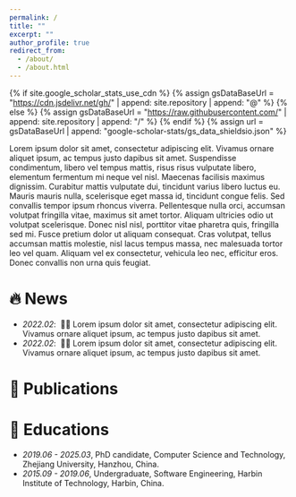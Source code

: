 ```yaml
---
permalink: /
title: ""
excerpt: ""
author_profile: true
redirect_from:
  - /about/
  - /about.html
---
```


{% if site.google_scholar_stats_use_cdn %}
{% assign gsDataBaseUrl = "https://cdn.jsdelivr.net/gh/" | append: site.repository | append: "@" %}
{% else %}
{% assign gsDataBaseUrl = "https://raw.githubusercontent.com/" | append: site.repository | append: "/" %}
{% endif %}
{% assign url = gsDataBaseUrl | append: "google-scholar-stats/gs_data_shieldsio.json" %}

<span class='anchor' id='about-me'></span>

Lorem ipsum dolor sit amet, consectetur adipiscing elit. Vivamus ornare aliquet ipsum, ac tempus justo dapibus sit amet.
Suspendisse condimentum, libero vel tempus mattis, risus risus vulputate libero, elementum fermentum mi neque vel nisl.
Maecenas facilisis maximus dignissim. Curabitur mattis vulputate dui, tincidunt varius libero luctus eu. Mauris mauris
nulla, scelerisque eget massa id, tincidunt congue felis. Sed convallis tempor ipsum rhoncus viverra. Pellentesque nulla
orci, accumsan volutpat fringilla vitae, maximus sit amet tortor. Aliquam ultricies odio ut volutpat scelerisque. Donec
nisl nisl, porttitor vitae pharetra quis, fringilla sed mi. Fusce pretium dolor ut aliquam consequat. Cras volutpat,
tellus accumsan mattis molestie, nisl lacus tempus massa, nec malesuada tortor leo vel quam. Aliquam vel ex consectetur,
vehicula leo nec, efficitur eros. Donec convallis non urna quis feugiat.

[//]: # (My research interest includes neural machine translation and computer vision. I have published more than 100 papers at)

[//]: # (the top international AI conferences with total <a href='https://scholar.google.com/citations?user=DhtAFkwAAAAJ'>google)

[//]: # (scholar citations <strong><span id='total_cit'>260000+</span></strong></a> &#40;You can also use google scholar)

[//]: # (badge <a href='https://scholar.google.com/citations?user=DhtAFkwAAAAJ'><img src="https://img.shields.io/endpoint?url={{ url | url_encode }}&logo=Google%20Scholar&labelColor=f6f6f6&color=9cf&style=flat&label=citations"></a>&#41;.)

# 🔥 News

- *2022.02*: &nbsp;🎉🎉 Lorem ipsum dolor sit amet, consectetur adipiscing elit. Vivamus ornare aliquet ipsum, ac tempus
  justo dapibus sit amet.
- *2022.02*: &nbsp;🎉🎉 Lorem ipsum dolor sit amet, consectetur adipiscing elit. Vivamus ornare aliquet ipsum, ac tempus
  justo dapibus sit amet.

# 📝 Publications

[//]: # (<div class='paper-box'><div class='paper-box-image'><div><div class="badge">CVPR 2016</div><img src='images/500x300.png' alt="sym" width="100%"></div></div>)

[//]: # ()
[//]: # (<div class='paper-box-text' markdown="1">)

[//]: # ()
[//]: # ()
[//]: # ([Deep Residual Learning for Image Recognition]&#40;https://openaccess.thecvf.com/content_cvpr_2016/papers/He_Deep_Residual_Learning_CVPR_2016_paper.pdf&#41;)

[//]: # ()
[//]: # ()
[//]: # (**Kaiming He**, Xiangyu Zhang, Shaoqing Ren, Jian Sun)

[//]: # ()
[//]: # ()
[//]: # ([**Project)

[//]: # ()
[//]: # (**]&#40;https://scholar.google.com/citations?view_op=view_citation&hl=zh-CN&user=DhtAFkwAAAAJ&citation_for_view=DhtAFkwAAAAJ:ALROH1vI_8AC&#41; <strong><span class='show_paper_citations' data='DhtAFkwAAAAJ:ALROH1vI_8AC'></span></strong>)

[//]: # ()
[//]: # ()
[//]: # (- Lorem ipsum dolor sit amet, consectetur adipiscing elit. Vivamus ornare aliquet ipsum, ac tempus justo dapibus sit)

[//]: # ()
[//]: # (  amet.)

[//]: # ()
[//]: # ()
[//]: # (</div>)

[//]: # ()
[//]: # (</div>)

[//]: # ()
[//]: # ()
[//]: # (- [Lorem ipsum dolor sit amet, consectetur adipiscing elit. Vivamus ornare aliquet ipsum, ac tempus justo dapibus sit amet]&#40;https://github.com&#41;,)

[//]: # ()
[//]: # (  A, B, C, **CVPR 2020**)

[//]: # (# 🎖 Honors and Awards)

[//]: # ()
[//]: # (- *2021.10* Lorem ipsum dolor sit amet, consectetur adipiscing elit. Vivamus ornare aliquet ipsum, ac tempus justo)

[//]: # (  dapibus sit amet.)

[//]: # (- *2021.09* Lorem ipsum dolor sit amet, consectetur adipiscing elit. Vivamus ornare aliquet ipsum, ac tempus justo)

[//]: # (  dapibus sit amet.)

# 📖 Educations

- *2019.06 - 2025.03*, PhD candidate, Computer Science and Technology, Zhejiang University, Hanzhou, China.
- *2015.09 - 2019.06*, Undergraduate, Software Engineering, Harbin Institute of Technology, Harbin, China.

[//]: # (# 💬 Invited Talks)

[//]: # ()
[//]: # (- *2021.06*, Lorem ipsum dolor sit amet, consectetur adipiscing elit. Vivamus ornare aliquet ipsum, ac tempus justo)

[//]: # (  dapibus sit amet.)

[//]: # (- *2021.03*, Lorem ipsum dolor sit amet, consectetur adipiscing elit. Vivamus ornare aliquet ipsum, ac tempus justo)

[//]: # (  dapibus sit amet. \| [\[video\]]&#40;https://github.com/&#41;)

[//]: # ()
[//]: # (# 💻 Internships)

[//]: # ()
[//]: # (- *2019.05 - 2020.02*, [Lorem]&#40;https://github.com/&#41;, China.)